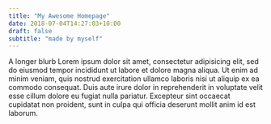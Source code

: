 ```yaml
---
title: "My Awesome Homepage"
date: 2018-07-04T14:27:03+10:00
draft: false
subtitle: "made by myself"
---
```


A longer blurb Lorem ipsum dolor sit amet, consectetur adipisicing elit, sed do 
eiusmod tempor incididunt ut labore et dolore magna aliqua. Ut enim ad minim 
veniam, quis nostrud exercitation ullamco laboris nisi ut aliquip ex ea commodo 
consequat. Duis aute irure dolor in reprehenderit in voluptate velit esse 
cillum dolore eu fugiat nulla pariatur. Excepteur sint occaecat cupidatat non 
proident, sunt in culpa qui officia deserunt mollit anim id est laborum.